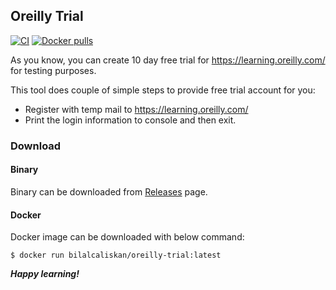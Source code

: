 ## Oreilly Trial

[![CI](https://github.com/bilalcaliskan/oreilly-trial/workflows/CI/badge.svg?event=push)](https://github.com/bilalcaliskan/oreilly-trial/actions?query=workflow%3ACI)
[![Docker pulls](https://img.shields.io/docker/pulls/bilalcaliskan/oreilly-trial)](https://hub.docker.com/r/bilalcaliskan/oreilly-trial/)

As you know, you can create 10 day free trial for https://learning.oreilly.com/ for testing purposes. 

This tool does couple of simple steps to provide free trial account for you:
  - Register with temp mail to https://learning.oreilly.com/
  - Print the login information to console and then exit.

### Download

#### Binary
Binary can be downloaded from [Releases](https://github.com/bilalcaliskan/oreilly-trial/releases) page.

#### Docker
Docker image can be downloaded with below command:
```shell
$ docker run bilalcaliskan/oreilly-trial:latest
```
_**Happy learning!**_
